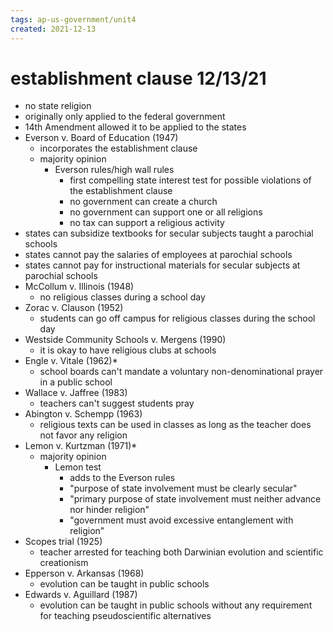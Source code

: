 ```yaml
---
tags: ap-us-government/unit4 
created: 2021-12-13
---
```


# establishment clause 12/13/21

- no state religion
- originally only applied to the federal government
- 14th Amendment allowed it to be applied to the states
- Everson v. Board of Education (1947)
	- incorporates the establishment clause
	- majority opinion
		- Everson rules/high wall rules
			- first compelling state interest test for possible violations of the establishment clause
			- no government can create a church
			- no government can support one or all religions
			- no tax can support a religious activity
- states can subsidize textbooks for secular subjects taught a parochial schools
- states cannot pay the salaries of employees at parochial schools
- states cannot pay for instructional materials for secular subjects at parochial schools
- McCollum v. Illinois (1948)
	- no religious classes during a school day
- Zorac v. Clauson (1952)
	- students can go off campus for religious classes during the school day
- Westside Community Schools v. Mergens (1990)
	- it is okay to have religious clubs at schools
- Engle v. Vitale (1962)\*
	- school boards can't mandate a voluntary non-denominational prayer in a public school
- Wallace v. Jaffree (1983)
	- teachers can't suggest students pray
- Abington v. Schempp (1963)
	- religious texts can be used in classes as long as the teacher does not favor any religion
- Lemon v. Kurtzman (1971)\*
	- majority opinion
		- Lemon test
			- adds to the Everson rules
			- "purpose of state involvement must be clearly secular"
			- "primary purpose of state involvement must neither advance nor hinder religion"
			- "government must avoid excessive entanglement with religion"
- Scopes trial (1925)
	- teacher arrested for teaching both Darwinian evolution and scientific creationism
- Epperson v. Arkansas (1968)
	- evolution can be taught in public schools
- Edwards v. Aguillard (1987)
	- evolution can be taught in public schools without any requirement for teaching pseudoscientific alternatives 
